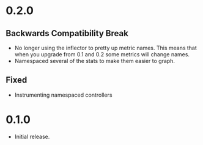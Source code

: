 # 0.2.0

## Backwards Compatibility Break

* No longer using the inflector to pretty up metric names. This means that when you upgrade from 0.1 and 0.2 some metrics will change names.
* Namespaced several of the stats to make them easier to graph.

## Fixed

* Instrumenting namespaced controllers

# 0.1.0

* Initial release.
